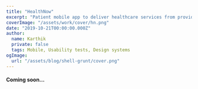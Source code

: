```yaml
---
title: "HealthNow"
excerpt: "Patient mobile app to deliver healthcare services from providers &  myGov's health records"
coverImage: "/assets/work/cover/hn.png"
date: "2019-10-21T00:00:00.000Z"
author:
  name: Karthik
  private: false
  tags: Mobile, Usability tests, Design systems
ogImage:
  url: "/assets/blog/shell-grunt/cover.png"
---
```


#### Coming soon...
